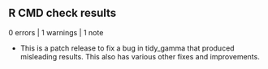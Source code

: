 ## R CMD check results

0 errors | 1 warnings | 1 note

* This is a patch release to fix a bug in tidy_gamma that produced misleading
results. This also has various other fixes and improvements.
